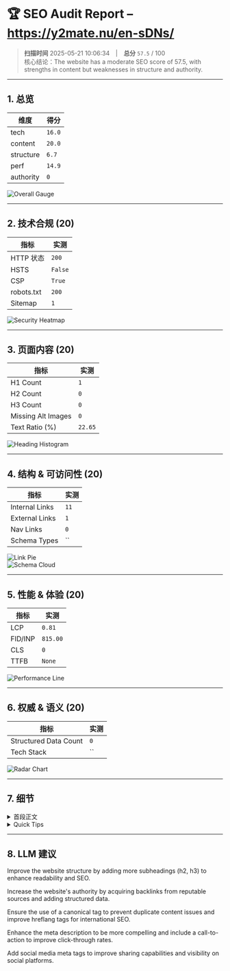 # 🏆 SEO Audit Report – https://y2mate.nu/en-sDNs/

> **扫描时间** 2025-05-21 10:06:34 | **总分** `57.5` / 100  
> 核心结论：The website has a moderate SEO score of 57.5, with strengths in content but weaknesses in structure and authority.

---

## 1. 总览

| 维度 | 得分 |
|------|------|
| tech | `16.0` |
| content | `20.0` |
| structure | `6.7` |
| perf | `14.9` |
| authority | `0` |

![Overall Gauge](gauge.png)


---

## 2. 技术合规 (20)

| 指标 | 实测 |
|------|------|
| HTTP 状态 | `200` |
| HSTS | `False` |
| CSP | `True` |
| robots.txt | `200` |
| Sitemap | `1` |

![Security Heatmap](security_heatmap.png)

---

## 3. 页面内容 (20)

| 指标 | 实测 |
|------|------|
| H1 Count | `1` |
| H2 Count | `0` |
| H3 Count | `0` |
| Missing Alt Images | `0` |
| Text Ratio (%) | `22.65` |

![Heading Histogram](headings.png)

---

## 4. 结构 & 可访问性 (20)

| 指标 | 实测 |
|------|------|
| Internal Links | `11` |
| External Links | `1` |
| Nav Links | `0` |
| Schema Types | `` |

![Link Pie](links.png)  
![Schema Cloud](schema_cloud.png)

---

## 5. 性能 & 体验 (20)


| 指标 | 实测 |
|------|------|
| LCP | `0.81` |
| FID/INP | `815.00` |
| CLS | `0` |
| TTFB | `None` |

![Performance Line](perf_line.png)

---

## 6. 权威 & 语义 (20)

| 指标 | 实测 |
|------|------|
| Structured Data Count | `0` |
| Tech Stack | `` |

![Radar Chart](radar.png)

---

## 7. 细节

<details>
<summary>首段正文</summary>

`Our YouTube to MP3 Converter allows you to convert your favorite YouTube videos to MP3 (audio) or MP4 (video) files and to download them for FREE.Y2Mateworks on your desktop, tablet and mobile device without the installation of any additional apps. The usage of Y2Mate is free, and safe!`
</details>

<details>
<summary>Quick Tips</summary>


- ⚠️ 未检测 canonical

</details>

---

## 8. LLM 建议

Improve the website structure by adding more subheadings (h2, h3) to enhance readability and SEO.

Increase the website's authority by acquiring backlinks from reputable sources and adding structured data.

Ensure the use of a canonical tag to prevent duplicate content issues and improve hreflang tags for international SEO.

Enhance the meta description to be more compelling and include a call-to-action to improve click-through rates.

Add social media meta tags to improve sharing capabilities and visibility on social platforms.
